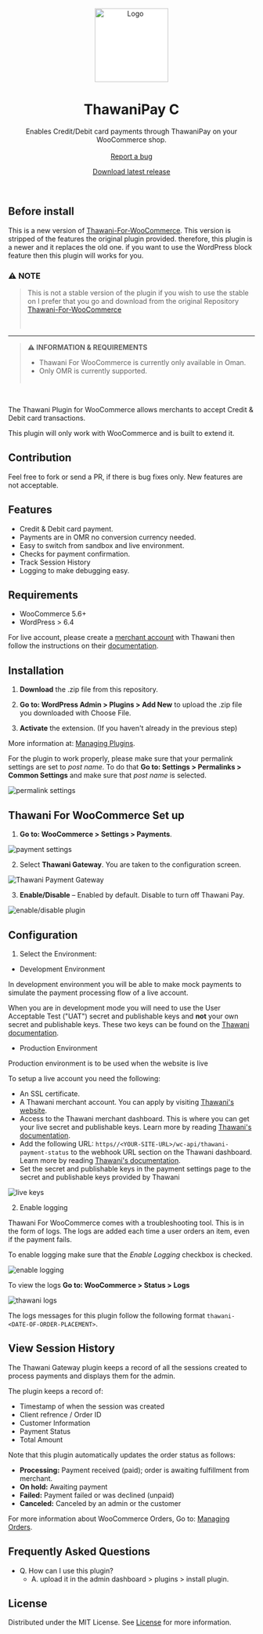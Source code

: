 <br />
<p align="center">
  <a href="https://github.com/w7shdev/thawanipay-c">
    <img src="./asset/thawani.svg" alt="Logo" width="150" style="background-color: white">
  </a>

  <h1 align="center">ThawaniPay C</h1>

  <p align="center">
    Enables Credit/Debit card payments through ThawaniPay on your WooCommerce shop.
    <br />
    <br />
    <a href="https://github.com/w7shdev/thawanipay-c">Report a bug</a>
  </p>
</p>
  <p align="center">
  <a href="#">Download latest release</a>
</p>
<br />

## Before install

This is a new version of [Thawani-For-WooCommerce](https://github.com/PhazeRoOman/thawani-for-woocommerce). This version is stripped of the features the original plugin provided.
therefore, this plugin is a newer and it replaces the old one. if you want to use the WordPress block feature then this plugin will works for you.

### **⚠ NOTE**
>
> This is not a stable version of the plugin if you wish to use the stable on I prefer that you go and download from the original
> Repository [Thawani-For-WooCommerce](https://github.com/PhazeRoOman/thawani-for-woocommerce)
>
> <br>


---

> **⚠ INFORMATION & REQUIREMENTS**
>
> - Thawani For WooCommerce is currently only available in Oman.
> - Only OMR is currently supported.
>   <br> <br>

<br />

The Thawani Plugin for WooCommerce allows merchants to accept Credit & Debit card transactions.

This plugin will only work with WooCommerce and is built to extend it.


## Contribution

Feel free to fork or send a PR, if there is bug fixes only. New features are not acceptable.

## Features

- Credit & Debit card payment.
- Payments are in OMR no conversion currency needed.
- Easy to switch from sandbox and live environment.
- Checks for payment confirmation.
- Track Session History
- Logging to make debugging easy.

## Requirements

- WooCommerce 5.6+
- WordPress > 6.4

For live account, please create a [merchant account](https://thawani.om/merchants/) with Thawani then follow the instructions on their [documentation](https://developer.thawani.om/).

## Installation

1. **Download** the .zip file from this repository.

2. **Go to: WordPress Admin > Plugins > Add New** to upload the .zip file you downloaded with Choose File.


3. **Activate** the extension. (If you haven't already in the previous step)


More information at: [Managing Plugins](https://wordpress.org/support/article/managing-plugins/).

For the plugin to work properly, please make sure that your permalink settings are set to _post name_. To do that **Go to: Settings > Permalinks > Common Settings** and make sure that _post name_ is selected.

![permalink settings](./static/permalink.png)

## Thawani For WooCommerce Set up

1. **Go to: WooCommerce > Settings > Payments**.

![payment settings](./static/woocommerce_setting.PNG)

2. Select **Thawani Gateway**. You are taken to the configuration screen.

![Thawani Payment Gateway](./static/thawani_payment_gateway_setting.PNG)

3. **Enable/Disable** – Enabled by default. Disable to turn off Thawani Pay.

![enable/disable plugin](./static/enable_disable.gif)

## Configuration

1. Select the Environment:

- Development Environment

In development environment you will be able to make mock payments to simulate the payment processing flow of a live account.

When you are in development mode you will need to use the User Acceptable Test ("UAT") secret and publishable keys and **not** your own secret and publishable keys. These two keys can be found on the [Thawani documentation](https://developer.thawani.om/).

- Production Environment

Production environment is to be used when the website is live

To setup a live account you need the following:

- An SSL certificate.
- A Thawani merchant account. You can apply by visiting [Thawani's website](https://thawani.om/merchants/).
- Access to the Thawani merchant dashboard. This is where you can get your live secret and publishable keys. Learn more by reading [Thawani's documentation](https://developer.thawani.om/).
- Add the following URL: `https//<YOUR-SITE-URL>/wc-api/thawani-payment-status` to the webhook URL section on the Thawani dashboard. Learn more by reading [Thawani's documentation](https://developer.thawani.om/).
- Set the secret and publishable keys in the payment settings page to the secret and publishable keys provided by Thawani

![live keys](./static/keys.png)

2. Enable logging

Thawani For WooCommerce comes with a troubleshooting tool. This is in the form of logs. The logs are added each time a user orders an item, even if the payment fails.

To enable logging make sure that the _Enable Logging_ checkbox is checked.

![enable logging](./static/logging_enable.png)

To view the logs **Go to: WooCommerce > Status > Logs**

![thawani logs](./static/logs.png)

The logs messages for this plugin follow the following format `thawani-<DATE-OF-ORDER-PLACEMENT>`.

## View Session History

The Thawani Gateway plugin keeps a record of all the sessions created to process payments and displays them for the admin.

The plugin keeps a record of:

- Timestamp of when the session was created
- Client refrence / Order ID
- Customer Information
- Payment Status
- Total Amount


Note that this plugin automatically updates the order status as follows:

- **Processing:** Payment received (paid); order is awaiting fulfillment from merchant.
- **On hold:** Awaiting payment
- **Failed:** Payment failed or was declined (unpaid)
- **Canceled:** Canceled by an admin or the customer

For more information about WooCommerce Orders, Go to: [Managing Orders](https://docs.woocommerce.com/document/managing-orders/).

## Frequently Asked Questions

- Q. How can I use this plugin?
    - A. upload it in the admin dashboard > plugins > install plugin.

## License

Distributed under the MIT License. See [License](./LICENSE.md) for more information.
